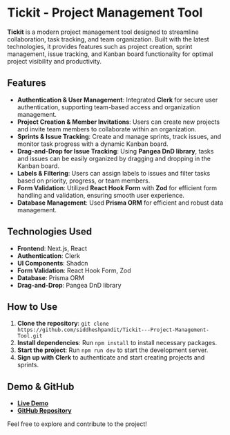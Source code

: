 # **Tickit - Project Management Tool**

**Tickit** is a modern project management tool designed to streamline collaboration, task tracking, and team organization. Built with the latest technologies, it provides features such as project creation, sprint management, issue tracking, and Kanban board functionality for optimal project visibility and productivity.

## **Features**
- **Authentication & User Management**: Integrated **Clerk** for secure user authentication, supporting team-based access and organization management.
- **Project Creation & Member Invitations**: Users can create new projects and invite team members to collaborate within an organization.
- **Sprints & Issue Tracking**: Create and manage sprints, track issues, and monitor task progress with a dynamic Kanban board.
- **Drag-and-Drop for Issue Tracking**: Using **Pangea DnD library**, tasks and issues can be easily organized by dragging and dropping in the Kanban board.
- **Labels & Filtering**: Users can assign labels to issues and filter tasks based on priority, progress, or team members.
- **Form Validation**: Utilized **React Hook Form** with **Zod** for efficient form handling and validation, ensuring smooth user experience.
- **Database Management**: Used **Prisma ORM** for efficient and robust data management.

## **Technologies Used**
- **Frontend**: Next.js, React
- **Authentication**: Clerk
- **UI Components**: Shadcn
- **Form Validation**: React Hook Form, Zod
- **Database**: Prisma ORM
- **Drag-and-Drop**: Pangea DnD library

## **How to Use**
1. **Clone the repository**: `git clone https://github.com/siddheshpandit/Tickit---Project-Management-Tool.git`
2. **Install dependencies**: Run `npm install` to install necessary packages.
3. **Start the project**: Run `npm run dev` to start the development server.
4. **Sign up with Clerk** to authenticate and start creating projects and sprints.

## **Demo & GitHub**
- **[Live Demo](https://tickit-dusky.vercel.app)**
- **[GitHub Repository](https://github.com/siddheshpandit/Tickit---Project-Management-Tool.git)**

Feel free to explore and contribute to the project!
